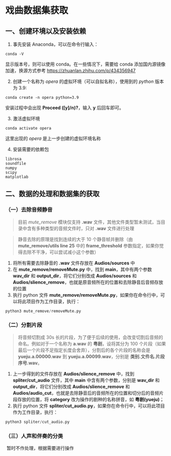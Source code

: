 # 戏曲数据集获取

## 一、创建环境以及安装依赖

1. 事先安装 Anaconda，可以在命令行输入：

```shell
conda -V
```

显示版本号，则可以使用 conda。在一些情况下，需要给 conda 添加国内源镜像加速，换源方式参考 https://zhuanlan.zhihu.com/p/434356947

2. 创建一个名称为 _opera_ 的虚拟环境（可以自拟名称），使用到的 _python_ 版本为 3.9:

```shell
conda create -n opera python=3.9
```

安装过程中会出现 **Proceed ([y]/n)?**，输入 **y** 后回车即可。

3. 激活虚拟环境

```shell
conda activate opera
```

这里出现的 _opera_ 是上一步创建的虚拟环境名称

4. 安装需要的依赖包

```shell
librosa
soundfile
numpy
scipy
matplotlab
```

## 二、数据的处理和数据集的获取

### （一）去除音频静音

> 目前 _mute_remove_ 模块仅支持 **.wav** 文件，其他文件类型暂未测试，当目录中含有多种类型的音频文件时，只对 **.wav** 文件进行处理

> 静音去除的原理是找到连续的大于 10 个静音帧并删除（由 **mute_remove/utils line 25** 中的 **frame_threshold** 参数指定，如果你觉得去除不干净，可以尝试减小这个参数）

1. 将所有需要去除静音的 **.wav** 文件存放在 **Audios/sources** 中
2. 在 **mute_remove/removeMute.py** 中，找到 **__main__**，其中有两个参数 **wav_dir** 和 **output_dir**，将它们分别改成 **Audios/sources** 和 **Audios/slience_remove**，也就是原音频所在的位置和去除静音后音频存放的位置
3. 执行 python 文件 **mute_remove/removeMute.py**，如果你在命令行中，可以将此项目作为工作目录，执行：

```python
python3 mute_remove/removeMute.py
```

### （二）分割片段

> 将音频切割成 30s 长的片段，为了便于后续的使用，会改变切割后音频的命名。例如对于一个名称为 **a.wav** 的 **粤剧**，设将其分为 100 个片段（如果最后一个片段不足指定长度会舍弃），分割后的各个片段的名称会是 **yueju.a.00000.wav** 到 **yueju.a.00099.wav**，分别是 **类别.文件名.片段序号.wav**。

1. 上一步得到的文件存放在 **Audios/slience_remove** 中，找到 **spliter/cut_audio** 文件，其中 **main** 中含有两个参数，分别是 **wav_dir** 和 **output_dir**，将它们分别改成  **Audios/slience_remove** 和 **Audios/audio_cut**，也就是去除静音后的音频所在的位置和切分后的音频片段存放的位置，将 **category** 改为操作的剧种的名称拼音，如 **粤剧(yueju)**；
2. 执行 python 文件 **spliter/cut_audio.py**，如果你在命令行中，可以将此项目作为工作目录，执行：

```python
python3 spliter/cut_audio.py
```

### （三）人声和伴奏的分类

​	暂时不作处理，根据需要进行操作





